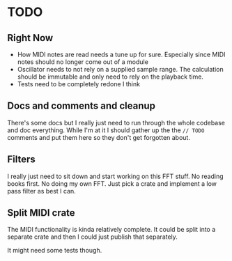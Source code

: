 # TODO

## Right Now
- How MIDI notes are read needs a tune up for sure. Especially since MIDI notes should no longer come out of a module
- Oscillator needs to not rely on a supplied sample range. The calculation should be immutable and only need to rely on the playback time.
- Tests need to be completely redone I think

## Docs and comments and cleanup
There's some docs but I really just need to run through the whole codebase and doc everything. While I'm at it I should gather up the the `// TODO` comments and put them here so they don't get forgotten about.

## Filters
I really just need to sit down and start working on this FFT stuff. No reading books first. No doing my own FFT. Just pick a crate and implement a low pass filter as best I can.

## Split MIDI crate
The MIDI functionality is kinda relatively complete. It could be split into a separate crate and then I could just publish that separately.

It might need some tests though.